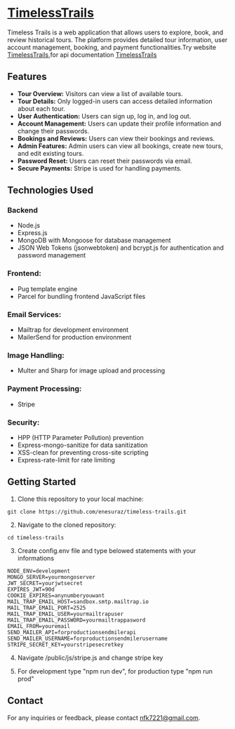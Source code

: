 # [TimelessTrails](https://timeless-trails.onrender.com)

Timeless Trails is a web application that allows users to explore, book, and review historical tours. The platform provides detailed tour information, user account management, booking, and payment functionalities.Try website [TimelessTrails](https://timeless-trails.onrender.com),for api documentation [TimelessTrails](https://documenter.getpostman.com/view/24014746/2sA3Qv7AL1)

## Features

- **Tour Overview:** Visitors can view a list of available tours.
- **Tour Details:** Only logged-in users can access detailed information about each tour.
- **User Authentication:** Users can sign up, log in, and log out.
- **Account Management:** Users can update their profile information and change their passwords.
- **Bookings and Reviews:** Users can view their bookings and reviews.
- **Admin Features:** Admin users can view all bookings, create new tours, and edit existing tours.
- **Password Reset:** Users can reset their passwords via email.
- **Secure Payments:** Stripe is used for handling payments.

## Technologies Used

### Backend

- Node.js
- Express.js
- MongoDB with Mongoose for database management
- JSON Web Tokens (jsonwebtoken) and bcrypt.js for authentication and password management

### Frontend:

- Pug template engine
- Parcel for bundling frontend JavaScript files

### Email Services:

- Mailtrap for development environment
- MailerSend for production environment

### Image Handling:

- Multer and Sharp for image upload and processing

### Payment Processing:

- Stripe

### Security:

- HPP (HTTP Parameter Pollution) prevention
- Express-mongo-sanitize for data sanitization
- XSS-clean for preventing cross-site scripting
- Express-rate-limit for rate limiting

## Getting Started

1. Clone this repository to your local machine:

```
git clone https://github.com/enesuraz/timeless-trails.git
```

2. Navigate to the cloned repository:

```
cd timeless-trails
```

3. Create config.env file and type belowed statements with your informations

```
NODE_ENV=development
MONGO_SERVER=yourmongoserver
JWT_SECRET=yourjwtsecret
EXPIRES_JWT=90d
COOKIE_EXPIRES=anynumberyouwant
MAIL_TRAP_EMAIL_HOST=sandbox.smtp.mailtrap.io
MAIL_TRAP_EMAIL_PORT=2525
MAIL_TRAP_EMAIL_USER=yourmailtrapuser
MAIL_TRAP_EMAIL_PASSWORD=yourmailtrappasword
EMAIL_FROM=youremail
SEND_MAILER_API=forproductionsendmilerapi
SEND_MAILER_USERNAME=forproductionsendmilerusername
STRIPE_SECRET_KEY=yourstripesecretkey
```

4. Navigate /public/js/stripe.js and change stripe key

5. For development type "npm run dev", for production type "npm run prod"

## Contact

For any inquiries or feedback, please contact [nfk7221@gmail.com](mailto:nfk7221@gmail.com).

